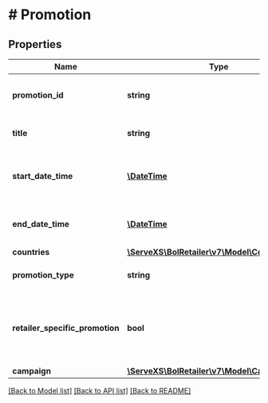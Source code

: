 # # Promotion

## Properties

Name | Type | Description | Notes
------------ | ------------- | ------------- | -------------
**promotion_id** | **string** | The identifier of the promotion. |
**title** | **string** | The title of the promotion. |
**start_date_time** | [**\DateTime**](\DateTime.md) | The starting date and time of the promotion. |
**end_date_time** | [**\DateTime**](\DateTime.md) | The ending date and time of the promotion. |
**countries** | [**\ServeXS\BolRetailer\v7\Model\CountryCode[]**](CountryCode.md) |  |
**promotion_type** | **string** | The type of the promotion. |
**retailer_specific_promotion** | **bool** | Indicates whether the promotion is retailer specific or open to the platform. | [optional]
**campaign** | [**\ServeXS\BolRetailer\v7\Model\Campaign**](Campaign.md) |  | [optional]

[[Back to Model list]](../../README.md#models) [[Back to API list]](../../README.md#endpoints) [[Back to README]](../../README.md)
